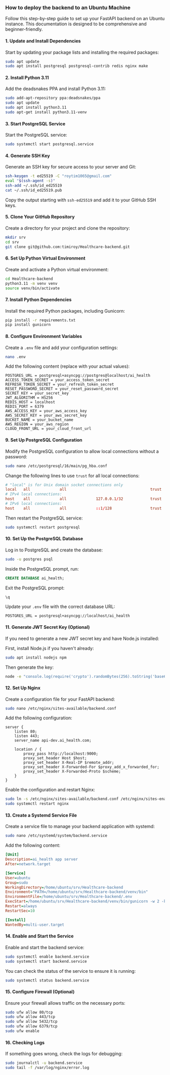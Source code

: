 ### How to deploy the backend to an Ubuntu Machine

Follow this step-by-step guide to set up your FastAPI backend on an Ubuntu instance. This documentation is designed to be comprehensive and beginner-friendly.

#### 1. Update and Install Dependencies

Start by updating your package lists and installing the required packages:

```bash
sudo apt update
sudo apt install postgresql postgresql-contrib redis nginx make
```

#### 2. Install Python 3.11

Add the deadsnakes PPA and install Python 3.11:

```bash
sudo add-apt-repository ppa:deadsnakes/ppa
sudo apt update
sudo apt install python3.11
sudo apt-get install python3.11-venv
```

#### 3. Start PostgreSQL Service

Start the PostgreSQL service:

```bash
sudo systemctl start postgresql.service
```

#### 4. Generate SSH Key

Generate an SSH key for secure access to your server and Git:

```bash
ssh-keygen -t ed25519 -C "roytim1065@gmail.com"
eval "$(ssh-agent -s)"
ssh-add ~/.ssh/id_ed25519
cat ~/.ssh/id_ed25519.pub
```

Copy the output starting with `ssh-ed25519` and add it to your GitHub SSH keys.

#### 5. Clone Your GitHub Repository

Create a directory for your project and clone the repository:

```bash
mkdir srv
cd srv
git clone git@github.com:timiroy/Healthcare-backend.git
```

#### 6. Set Up Python Virtual Environment

Create and activate a Python virtual environment:

```bash
cd Healthcare-backend
python3.11 -m venv venv
source venv/bin/activate
```

#### 7. Install Python Dependencies

Install the required Python packages, including Gunicorn:

```bash
pip install -r requirements.txt
pip install gunicorn
```

#### 8. Configure Environment Variables

Create a `.env` file and add your configuration settings:

```bash
nano .env
```

Add the following content (replace with your actual values):

```env
POSTGRES_URL = postgresql+asyncpg://postgres@localhost/ai_health
ACCESS_TOKEN_SECRET = your_access_token_secret
REFRESH_TOKEN_SECRET = your_refresh_token_secret
RESET_PASSWORD_SECRET = your_reset_password_secret
SECRET_KEY = your_secret_key
JWT_ALGORITHM = HS256
REDIS_HOST = localhost
REDIS_PORT = 6379
AWS_ACCESS_KEY = your_aws_access_key
AWS_SECRET_KEY = your_aws_secret_key
BUCKET_NAME = your_bucket_name
AWS_REGION = your_aws_region
CLOUD_FRONT_URL = your_cloud_front_url
```

#### 9. Set Up PostgreSQL Configuration

Modify the PostgreSQL configuration to allow local connections without a password:

```bash
sudo nano /etc/postgresql/16/main/pg_hba.conf
```

Change the following lines to use `trust` for all local connections:

```conf
# "local" is for Unix domain socket connections only
local   all             all                                     trust
# IPv4 local connections:
host    all             all             127.0.0.1/32            trust
# IPv6 local connections:
host    all             all             ::1/128                 trust
```

Then restart the PostgreSQL service:

```bash
sudo systemctl restart postgresql
```

#### 10. Set Up the PostgreSQL Database

Log in to PostgreSQL and create the database:

```bash
sudo -u postgres psql
```

Inside the PostgreSQL prompt, run:

```sql
CREATE DATABASE ai_health;
```

Exit the PostgreSQL prompt:

```sql
\q
```

Update your `.env` file with the correct database URL:

```env
POSTGRES_URL = postgresql+asyncpg://localhost/ai_health
```

#### 11. Generate JWT Secret Key (Optional)

If you need to generate a new JWT secret key and have Node.js installed:

First, install Node.js if you haven't already:

```bash
sudo apt install nodejs npm
```

Then generate the key:

```bash
node -e "console.log(require('crypto').randomBytes(256).toString('base64'))"
```

#### 12. Set Up Nginx

Create a configuration file for your FastAPI backend:

```bash
sudo nano /etc/nginx/sites-available/backend.conf
```

Add the following configuration:

```nginx
server {
    listen 80;
    listen 443;
    server_name api-dev.ai_health.com;

    location / {
        proxy_pass http://localhost:9000;
        proxy_set_header Host $host;
        proxy_set_header X-Real-IP $remote_addr;
        proxy_set_header X-Forwarded-For $proxy_add_x_forwarded_for;
        proxy_set_header X-Forwarded-Proto $scheme;
    }
}
```

Enable the configuration and restart Nginx:

```bash
sudo ln -s /etc/nginx/sites-available/backend.conf /etc/nginx/sites-enabled/
sudo systemctl restart nginx
```

#### 13. Create a Systemd Service File

Create a service file to manage your backend application with systemd:

```bash
sudo nano /etc/systemd/system/backend.service
```

Add the following content:

```ini
[Unit]
Description=ai_health app server
After=network.target

[Service]
User=ubuntu
Group=sudo
WorkingDirectory=/home/ubuntu/srv/Healthcare-backend
Environment="PATH=/home/ubuntu/srv/Healthcare-backend/venv/bin"
EnvironmentFile=/home/ubuntu/srv/Healthcare-backend/.env
ExecStart=/home/ubuntu/srv/Healthcare-backend/venv/bin/gunicorn -w 2 -k uvicorn.workers.UvicornWorker ai_health.root.app:app --bind 0.0.0.0:9000
Restart=always
RestartSec=10

[Install]
WantedBy=multi-user.target
```

#### 14. Enable and Start the Service

Enable and start the backend service:

```bash
sudo systemctl enable backend.service
sudo systemctl start backend.service
```

You can check the status of the service to ensure it is running:

```bash
sudo systemctl status backend.service
```

#### 15. Configure Firewall (Optional)

Ensure your firewall allows traffic on the necessary ports:

```bash
sudo ufw allow 80/tcp
sudo ufw allow 443/tcp
sudo ufw allow 5432/tcp
sudo ufw allow 6379/tcp
sudo ufw enable
```

#### 16. Checking Logs

If something goes wrong, check the logs for debugging:

```bash
sudo journalctl -u backend.service
sudo tail -f /var/log/nginx/error.log
```